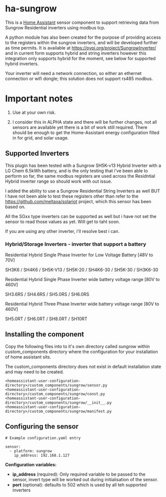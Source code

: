 # ha-sungrow

This is a [Home Assistant](https://home-assistant.io) sensor component to support retrieving data from Sungrow Residential inverters using modbus tcp.

A python module has also been created for the purpose of providing access to the registers within the sungrow inverters, and will be developed further as time permits. It is available at https://pypi.org/project/SungrowInverter/ and in current form supports hybrid and string inverters however this integration only supports hybrid for the moment, see below for supported hybrid inverters.

Your inverter will need a network connection, so either an ethernet connection or wifi dongle; this solution does not support rs485 modbus.

# Important notes

1. Use at your own risk.

2. I consider this in ALPHA state and there will be further changes, not all sensors are available yet there is a bit of work still required. There should be enough to get the Home-Assistant energy configuration filled in for grid, and solar usage.

## Supported Inverters

This plugin has been tested with a Sungrow SH5K-v13 Hybrid Inverter with a LG Chem 6.5kWh battery, and is the only testing that i've been able to perform so far, the same modbus registers are used across the Residntial Hybrid inverter range so should work with out issue.

I added the ability to use a Sungrow Residential String Inverters as well BUT I have not been able to test these registers other than refer to the https://github.com/meltaxa/solariot project, which this sensor has been based on. 

All the SGxx type inverters can be supported as well but i have not set the sensor to read those values as yet. Will get to taht soon.

If you are using any other inverter, i'll resolve best i can.

### Hybrid/Storage Inverters - inverter that support a battery

Residential Hybrid Single Phase Inverter for Low Voltage Battery [48V to 70V]

SH3K6 / SH4K6 / SH5K-V13 / SH5K-20 / SH4K6-30 / SH5K-30 / SH3K6-30

Residential Hybrid Single Phase Inverter wide battery voltage range [80V to 460V]

SH3.6RS / SH4.6RS / SH5.0RS / SH6.0RS

Residential Hybrid Three Phase Inverter wide battery voltage range [80V to 460V]

SH5.0RT / SH6.0RT / SH8.0RT / SH10RT

## Installing the component

Copy the following files into to it's own directory called sungrow within custom_components directory where the configuration for your installation of home assistant sits. 

The custom_components directory does not exist in default installation state and may need to be created.

```
<homeassistant-user-configuration-directory>/custom_components/sungrow/sensor.py
<homeassistant-user-configuration-directory>/custom_components/sungrow/const.py
<homeassistant-user-configuration-directory>/custom_components/sungrow/__init__.py
<homeassistant-user-configuration-directory>/custom_components/sungrow/manifest.py
```

## Configuring the sensor

```
# Example configuration.yaml entry

sensor:
  - platform: sungrow
    ip_address: 192.168.1.127
```

**Configuration variables:**

- **ip_address** (required): Only required variable to be passed to the sensor, invert type will be worked out during initialisation of the sensor.
- **port** (optional): defaults to 502 which is used by all teh supported inverters


